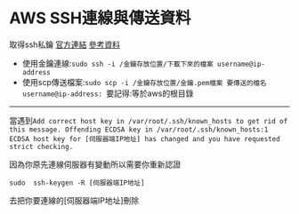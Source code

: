 # AWS SSH連線與傳送資料

取得ssh私鑰 [官方連結](https://lightsail.aws.amazon.com/ls/docs/zh_tw/articles/amazon-lightsail-ssh-using-terminal)
[參考資料](https://medium.com/@wyingqian365/%E5%AF%A6%E7%BF%92%E6%97%A5%E8%AA%8C-3-19-scp-to-ec2-%E8%97%89%E7%94%B1-ssh-%E7%9A%84%E9%81%A0%E7%AB%AF%E6%AA%94%E6%A1%88%E5%82%B3%E8%BC%B8%E6%8C%87%E4%BB%A4-778c24ef359)</br>
* 使用金鑰連線:`sudo ssh -i /金鑰存放位置/下載下來的檔案 username@ip-address`</br>
* 使用scp傳送檔案:`sudo scp -i /金鑰存放位置/金鑰.pem檔案 要傳送的檔名 username@ip-address: `要記得:等於aws的根目錄

---
當遇到`Add correct host key in /var/root/.ssh/known_hosts to get rid of this message.
Offending ECDSA key in /var/root/.ssh/known_hosts:1
ECDSA host key for [伺服器端IP地址] has changed and you have requested strict checking.`

因為你原先連線伺服器有變動所以需要你重新認證
```
sudo  ssh-keygen -R [伺服器端IP地址]
```
去把你要連線的[伺服器端IP地址]刪除